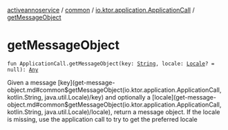 [activeannoservice](../../index.md) / [common](../index.md) / [io.ktor.application.ApplicationCall](index.md) / [getMessageObject](./get-message-object.md)

# getMessageObject

`fun ApplicationCall.getMessageObject(key: `[`String`](https://kotlinlang.org/api/latest/jvm/stdlib/kotlin/-string/index.html)`, locale: `[`Locale`](https://docs.oracle.com/javase/6/docs/api/java/util/Locale.html)`? = null): `[`Any`](https://kotlinlang.org/api/latest/jvm/stdlib/kotlin/-any/index.html)

Given a message [key](get-message-object.md#common$getMessageObject(io.ktor.application.ApplicationCall, kotlin.String, java.util.Locale)/key) and optionally a [locale](get-message-object.md#common$getMessageObject(io.ktor.application.ApplicationCall, kotlin.String, java.util.Locale)/locale), return a message object. If the locale is missing, use the application call to try to get the
preferred locale

